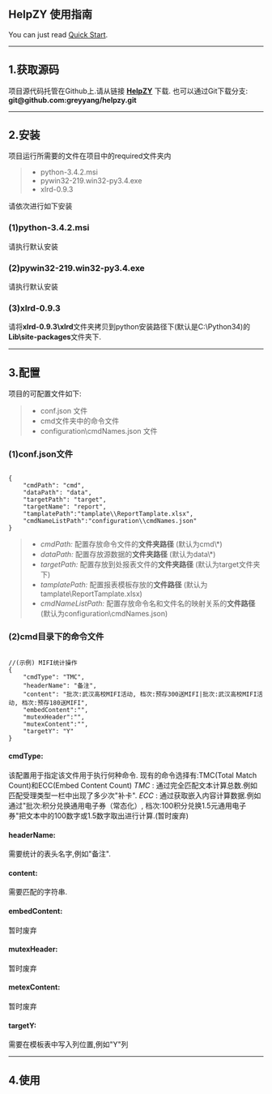 <h2>HelpZY 使用指南</h2>

<p>You can just read <a href="#quickstart">Quick Start</a>.</p>

<hr />

<h2>1.获取源码</h2>

<p>项目源代码托管在Github上.请从链接 <strong><a href="https://github.com/greyyang/helpzy">HelpZY</a></strong> 下载.
也可以通过Git下载分支: <strong>git@github.com:greyyang/helpzy.git</strong></p>

<hr />

<h2>2.安装</h2>

<p>项目运行所需要的文件在项目中的required文件夹内</p>

<blockquote>
  <ul>
  <li>python-3.4.2.msi</li>
  <li>pywin32-219.win32-py3.4.exe</li>
  <li>xlrd-0.9.3</li>
  </ul>
</blockquote>

<p>请依次进行如下安装</p>

<h3>(1)python-3.4.2.msi</h3>

<p>请执行默认安装</p>

<h3>(2)pywin32-219.win32-py3.4.exe</h3>

<p>请执行默认安装</p>

<h3>(3)xlrd-0.9.3</h3>

<p>请将<strong>xlrd-0.9.3\xlrd</strong>文件夹拷贝到python安装路径下(默认是C:\Python34)的<strong>Lib\site-packages</strong>文件夹下.</p>

<hr />

<h2>3.配置</h2>

<p>项目的可配置文件如下:</p>

<blockquote>
  <ul>
  <li>conf.json 文件</li>
  <li>cmd文件夹中的命令文件</li>
  <li>configuration\cmdNames.json 文件</li>
  </ul>
</blockquote>

<h3>(1)conf.json文件</h3>

<p><code>
{
    "cmdPath": "cmd", 
    "dataPath": "data", 
    "targetPath": "target",
    "targetName": "report",
    "tamplatePath":"tamplate\\ReportTamplate.xlsx",
    "cmdNameListPath":"configuration\\cmdNames.json"
}
</code></p>

<blockquote>
  <ul>
  <li><em>cmdPath:</em>          配置存放命令文件的<strong>文件夹路径</strong> (默认为cmd\*)</li>
  <li><em>dataPath:</em>         配置存放源数据的<strong>文件夹路径</strong> (默认为data\*)</li>
  <li><em>targetPath:</em>       配置存放到处报表文件的<strong>文件夹路径</strong> (默认为target文件夹下)</li>
  <li><em>tamplatePath:</em>     配置报表模板存放的<strong>文件路径</strong> (默认为tamplate\ReportTamplate.xlsx)</li>
  <li><em>cmdNameListPath:</em>  配置存放命令名和文件名的映射关系的<strong>文件路径</strong>(默认为configuration\cmdNames.json)</li>
  </ul>
</blockquote>

<h3>(2)cmd目录下的命令文件</h3>

<p><code>
//(示例) MIFI统计操作
{
    "cmdType": "TMC",
    "headerName": "备注",
    "content": "批次:武汉高校MIFI活动, 档次:预存300送MIFI|批次:武汉高校MIFI活动, 档次:预存180送MIFI",
    "embedContent":"",
    "mutexHeader":"",
    "mutexContent":"",
    "targetY": "Y"
}
</code></p>

<h4><strong>cmdType:</strong></h4>

<p>该配置用于指定该文件用于执行何种命令.
现有的命令选择有:TMC(Total Match Count)和ECC(Embed Content Count)
<em>TMC</em> : 通过完全匹配文本计算总数.例如匹配受理类型一栏中出现了多少次"补卡".
<em>ECC</em> : 通过获取嵌入内容计算数据.例如通过"批次:积分兑换通用电子券（常态化）, 档次:100积分兑换1.5元通用电子券"把文本中的100数字或1.5数字取出进行计算.(暂时废弃)</p>

<h4><strong>headerName</strong>:</h4>

<p>需要统计的表头名字,例如"备注".</p>

<h4><strong>content</strong>:</h4>

<p>需要匹配的字符串.</p>

<h4><strong>embedContent</strong>:</h4>

<p>暂时废弃</p>

<h4><strong>mutexHeader</strong>:</h4>

<p>暂时废弃</p>

<h4><strong>metexContent</strong>:</h4>

<p>暂时废弃</p>

<h4><strong>targetY</strong>:</h4>

<p>需要在模板表中写入列位置,例如"Y"列</p>

<hr />

<h2 id="quickstart" name="quickstart">4.使用</h2>
